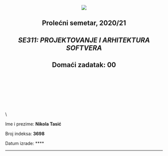  <div align="center">
 
 ![](https://www.metropolitan.ac.rs/files/2018/11/logo-01.png) 

 </div>

 <div align="center">
 
## Prolećni semetar, 2020/21

## *SE311: PROJEKTOVANJE I ARHITEKTURA SOFTVERA*

## Domaći zadatak: 00

</div>

\
\
\
\
\
\
\
\

Ime i prezime: **Nikola Tasić**

Broj indeksa: **3698**

Datum izrade: ****

---

